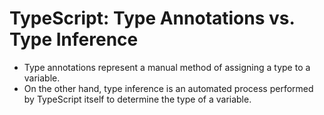 # TypeScript: Type Annotations vs. Type Inference

- Type annotations represent a manual method of assigning a type to a variable.
- On the other hand, type inference is an automated process performed by TypeScript itself to determine the type of a variable.
